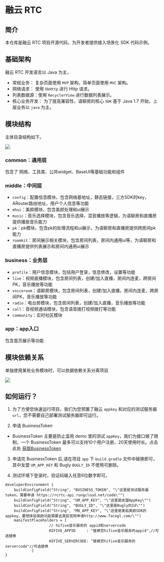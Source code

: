 # 融云 RTC

## 简介
本仓库是融云 RTC 项目开源代码，为开发者提供接入场景化 SDK 代码示例。

## 基础架构

融云 RTC 开发语言以 Java 为主，

* 常规业务： 复杂页面使用 `MVP` 架构，简单页面使用 `MVC` 架构。
* 网络请求： 使用 `OkHttp` 进行 Http 请求。
* 列表数据源：使用 `RecyclerView` 进行数据列表展示。
* 核心业务开发： 为了提高兼容性，语聊房的核心 `SDK` 基于 Java 1.7 开始，上层业务以 `java` 为主。

## 模块结构

主体目录结构如下。

![](https://tva1.sinaimg.cn/large/e6c9d24ely1h0bumg2ki0j20np0b274n.jpg)

### common：通用层

包含了 网络、工具类、公共widget、BaseUI等基础功能和组件

### middle：中间层

* `config`：配置信息模块，包含网络基地址，静态链接，三方SDK的key，ARouter路由地址，用户个人信息等功能
* `mhui`：美颜模块，包含美颜处理和ui展示
* `music`：音乐选择模块，包含音乐选择，混音播放等逻辑，为语聊房和直播房提供播放音乐能力
* `pk`：pk模块，包含pk的处理流程和ui展示，为语聊房和直播房提供跨房间pk能力
* `roomkit`：房间展示相关模块，包含房间列表，房间内通用ui等，为语聊房和直播房提供列表展示和房间内通用ui展示

### business：业务层

* `profile`：用户信息模块，包括用户登录，信息修改，设置等功能
* `live`：视频直播模块，包含房间列表，创建/加入直播，房间内连麦，跨房间PK，音乐播放等功能
* `voiceroom`：语聊房模块，包含房间列表，创建/加入直播，房间内连麦，跨房间PK，音乐播放等功能
* `radio`：电台房模块，包含房间列表，创建/加入直播，音乐播放等功能
* `call`：音视频通话模块，包含语音拨打视频拨打等功能
* `community`：实时社区模块

### app：app入口

包含首页展示等功能

## 模块依赖关系

单独使用某些业务模块时，可以依据依赖关系分离项目

![](https://tva1.sinaimg.cn/large/e6c9d24ely1h0bxojva2jj20j30e4t97.jpg)

## 如何运行？

1. 为了方便您快速运行项目，我们为您预置了融云 `appkey` 和对应的测试服务器 `url`，您不需要自己部署测试服务器即可运行。

2. 申请 BusinessToken

- BusinessToken 主要是防止滥用 demo 里的测试 `appKey`，我们为接口做了限制，一个 BusinessToken
  最多可以支持10个用户注册，20天使用时长。点击此处 [获取BusinessToken](https://rcrtc-api.rongcloud.net/code)

3. 申请完 BusinessToken 后,请在项目 `app` 下 `build.gradle` 文件中替换即可，其中友盟 `UM_APP_KEY` 和 Bugly `BUGLY_ID`
   不使用可删除。

4. 测试环境下登录时，验证码输入任意6位数字即可。

```
developerEnvironment {
    buildConfigField("String", "BUSINESS_TOKEN", "\"这里是测试服务器token，需要申请 https://rcrtc-api.rongcloud.net/code\"")
    buildConfigField("String", "UM_APP_KEY", "\"这里是友盟AppKey\"")
    buildConfigField("String", "BUGLY_ID", "\"这里是Bugly的Id\"")
    buildConfigField("String", "MH_APP_KEY", "\"这里是美狐美颜SDK的appkey，要想体验美颜功能需要去美狐官网申请http://www.facegl.com/\"")
    manifestPlaceholders = [
                    // hifive音乐服务的 appid和servercode
                    HIFIVE_APPID     : "替换您hifive音乐服务的appid",//可选替换
                    HIFIVE_SERVERCODE: "替换您hifive音乐服务的servercode"//可选替换
            ]
}
```

